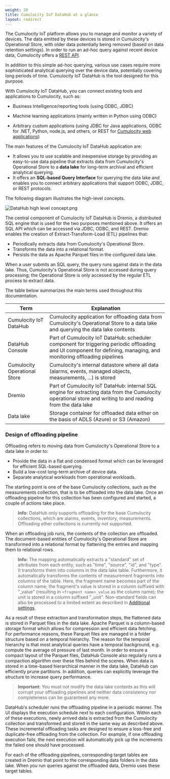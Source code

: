 ```yaml
---
weight: 20
title: Cumulocity IoT DataHub at a glance
layout: redirect
---
```


The Cumulocity IoT platform allows you to manage and monitor a variety of devices. The data emitted by these devices is stored in Cumulocity's Operational Store, with older data potentially being removed (based on data retention settings). In order to run an ad-hoc query against recent device data, Cumulocity offers a [REST API](/reference/rest-implementation/).

In addition to this simple ad-hoc querying, various use cases require more sophisticated analytical querying over the device data, potentially covering long periods of time. Cumulocity IoT DataHub is the tool designed for this purpose. 

With Cumulocity IoT DataHub, you can connect existing tools and applications to Cumulocity, such as:

* Business Intelligence/reporting tools (using ODBC, JDBC)

* Machine learning applications (mainly written in Python using ODBC)

* Arbitrary custom applications (using JDBC for Java applications, ODBC for .NET, Python, node.js, and others, or REST for [Cumulocity web applications](/concepts/applications/#web-applications)) 

The main features of the Cumulocity IoT DataHub application are:

* It allows you to use scalable and inexpensive storage by providing an easy-to-use data pipeline that extracts data from Cumulocity's Operational Store to a **data lake** for long-term archival and efficient analytical querying.
* It offers an **SQL-based Query Interface** for querying the data lake and enables you to connect arbitrary applications that support ODBC, JDBC, or REST protocols.

The following diagram illustrates the high-level concepts.

<img src="/images/datahub-guide/datahub-highlevel-concept.png" alt="DataHub high level concept.png"  style="max-width: 100%">


The central component of Cumulocity IoT DataHub is Dremio, a distributed SQL engine that is used for the two purposes mentioned above. It offers an SQL API which can be accessed via JDBC, ODBC, and REST. Dremio enables the creation of Extract-Transform-Load (ETL) pipelines that:

* Periodically extracts data from Cumulocity's Operational Store.
* Transforms the data into a relational format.
* Persists the data as Apache Parquet files in the configured data lake.

When a user submits an SQL query, the query runs against data in the data lake. Thus, Cumulocity's Operational Store is not accessed during query processing; the Operational Store is only accessed by the regular ETL process to extract data.

The table below summarizes the main terms used throughout this documentation.

| Term | Explanation |
| ---  | ---         |
| Cumulocity IoT DataHub | Cumulocity application for offloading data from Cumulocity's Operational Store to a data lake and querying the data lake contents
| DataHub Console | Part of Cumulocity IoT DataHub: scheduler component for triggering periodic offloading and UI component for defining, managing, and monitoring offloading pipelines
| Cumulocity Operational Store | Cumulocity's internal datastore where all data (alarms, events, managed objects, measurements, ...) is stored
| Dremio | Part of Cumulocity IoT DataHub: internal SQL engine for extracting data from the Cumulocity operational store and writing to and reading from the data lake
| Data lake | Storage container for offloaded data either on the basis of ADLS (Azure) or S3 (Amazon)

### Design of offloading pipeline

Offloading refers to moving data from Cumulocity's Operational Store to a data lake in order to:

* Provide the data in a flat and condensed format which can be leveraged for efficient SQL-based querying.
* Build a low-cost long-term archive of device data.
* Separate analytical workloads from operational workloads.

The starting point is one of the base Cumulocity collections, such as the measurements collection, that is to be offloaded into the data lake. Once an offloading pipeline for this collection has been configured and started, a couple of actions take place.

> **Info:** DataHub only supports offloading for the base Cumulocity collections, which are alarms, events, inventory, measurements. Offloading other collections is currently not supported.

When an offloading job runs, the contents of the collection are offloaded. The document-based entities of Cumulocity's Operational Store are transformed into a relational format by flattening the entries and mapping them to relational rows.

> **Info:** The mapping automatically extracts a "standard" set of attributes from each entity, such as "time", "source", "id", and "type". It transforms them into columns in the data lake table. Furthermore, it automatically transforms the contents of measurement fragments into columns of the table. Here, the fragment name becomes part of the column name; the fragment's value is stored in a column suffixed with "_value" (resulting in `<fragment name>_value` as the column name); the unit is stored in a column suffixed "_unit". Non-standard fields can also be processed to a limited extent as described in [Additional settings](/datahub/configuring-offloaded#basic-functionality-additional-settings).

As a result of these extraction and transformation steps, the flattened data is stored in Parquet files in the data lake. Apache Parquet is a column-based storage format which allows for compression and efficient data fetching. For performance reasons, these Parquet files are managed in a folder structure based on a temporal hierarchy. The reason for the temporal hierarchy is that most analytical queries have a temporal background, e.g. compute the average oil pressure of last month. In order to ensure a compact layout of the Parquet files, DataHub Console also regularly runs a compaction algorithm over these files behind the scenes. When data is stored in a time-based hierarchical manner in the data lake, DataHub can efficiently prune partitions. In addition, queries can explicitly leverage the structure to increase query performance.

> **Important:** You must not modify the data lake contents as this will corrupt your offloading pipelines and neither data consistency nor completeness can be guaranteed any more.

DataHub's scheduler runs the offloading pipeline in a periodic manner. The UI displays the execution schedule next to each configuration.  Within each of these executions, newly arrived data is extracted from the Cumulocity collection and transformed and stored in the same way as described above. These incremental offloading tasks are designed to ensure a loss-free and duplicate-free offloading from the collection. For example, if one offloading execution fails, the next execution will automatically pick up the increments the failed one should have processed.

For each of the offloading pipelines, corresponding target tables are created in Dremio that point to the corresponding data folders in the data lake. When you run queries against the offloaded data, Dremio uses these target tables.


